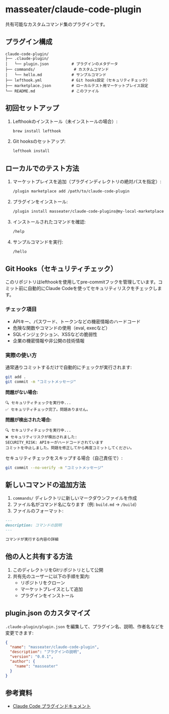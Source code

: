 # masseater/claude-code-plugin

共有可能なカスタムコマンド集のプラグインです。

## プラグイン構成

```
claude-code-plugin/
├── .claude-plugin/
│   └── plugin.json          # プラグインのメタデータ
├── commands/                 # カスタムコマンド
│   └── hello.md             # サンプルコマンド
├── lefthook.yml             # Git hooks設定（セキュリティチェック）
├── marketplace.json         # ローカルテスト用マーケットプレイス設定
└── README.md                # このファイル
```

## 初回セットアップ

1. Lefthookのインストール（未インストールの場合）:
   ```bash
   brew install lefthook
   ```

2. Git hooksのセットアップ:
   ```bash
   lefthook install
   ```

## ローカルでのテスト方法

1. マーケットプレイスを追加（プラグインディレクトリの絶対パスを指定）:
   ```bash
   /plugin marketplace add /path/to/claude-code-plugin
   ```

2. プラグインをインストール:
   ```bash
   /plugin install masseater/claude-code-plugins@my-local-marketplace
   ```

3. インストールされたコマンドを確認:
   ```bash
   /help
   ```

4. サンプルコマンドを実行:
   ```bash
   /hello
   ```

## Git Hooks（セキュリティチェック）

このリポジトリはlefthookを使用してpre-commitフックを管理しています。コミット前に自動的にClaude Codeを使ってセキュリティリスクをチェックします。

### チェック項目
- APIキー、パスワード、トークンなどの機密情報のハードコード
- 危険な関数やコマンドの使用（eval, execなど）
- SQLインジェクション、XSSなどの脆弱性
- 企業の機密情報や非公開の技術情報

### 実際の使い方

通常通りコミットするだけで自動的にチェックが実行されます:

```bash
git add .
git commit -m "コミットメッセージ"
```

**問題がない場合:**
```
🔍 セキュリティチェックを実行中...
✅ セキュリティチェック完了。問題ありません。
```

**問題が検出された場合:**
```
🔍 セキュリティチェックを実行中...
❌ セキュリティリスクが検出されました:
SECURITY_RISK: APIキーがハードコードされています
コミットを中止しました。問題を修正してから再度コミットしてください。
```

セキュリティチェックをスキップする場合（自己責任で）:
```bash
git commit --no-verify -m "コミットメッセージ"
```

## 新しいコマンドの追加方法

1. `commands/` ディレクトリに新しいマークダウンファイルを作成
2. ファイル名がコマンド名になります（例: `build.md` → `/build`）
3. ファイルのフォーマット:

```markdown
---
description: コマンドの説明
---

コマンドが実行する内容の詳細
```

## 他の人と共有する方法

1. このディレクトリをGitリポジトリとして公開
2. 共有先のユーザーに以下の手順を案内:
   - リポジトリをクローン
   - マーケットプレイスとして追加
   - プラグインをインストール

## plugin.json のカスタマイズ

`.claude-plugin/plugin.json` を編集して、プラグイン名、説明、作者名などを変更できます:

```json
{
  "name": "masseater/claude-code-plugin",
  "description": "プラグインの説明",
  "version": "0.0.1",
  "author": {
    "name": "masseater"
  }
}
```

## 参考資料

- [Claude Code プラグインドキュメント](https://docs.claude.com/ja/docs/claude-code/plugins)
